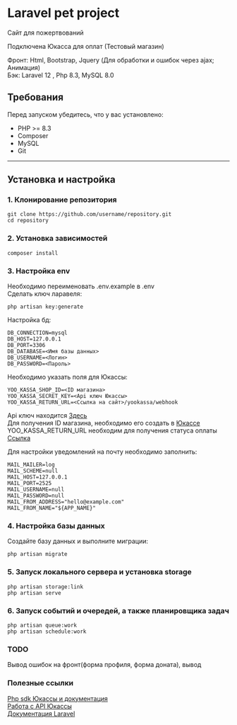 
# Laravel pet project

Сайт для пожертвований

Подключена Юкасса для оплат (Тестовый магазин)

Фронт: Html, Bootstrap, Jquery (Для обработки и ошибок через ajax; Анимация) \
Бэк: Laravel 12 , Php 8.3, MySQL 8.0

## Требования

Перед запуском убедитесь, что у вас установлено:

- PHP >= 8.3 
- Composer
- MySQL 
- Git


---
## Установка и настройка

### 1. Клонирование репозитория
```
git clone https://github.com/username/repository.git
cd repository
```
### 2. Установка зависимостей
```
composer install
```

### 3. Настройка env 
Необходимо переименовать .env.example в .env \
Сделать ключ ларавеля:

```
php artisan key:generate
```
Настройка бд:
```
DB_CONNECTION=mysql
DB_HOST=127.0.0.1
DB_PORT=3306
DB_DATABASE=<Имя базы данных>
DB_USERNAME=<Логин>
DB_PASSWORD=<Пароль>
```

Необходимо указать поля для Юкассы:
```
YOO_KASSA_SHOP_ID=<ID магазина>
YOO_KASSA_SECRET_KEY=<Api ключ Юкассы>
YOO_KASSA_RETURN_URL=<Ссылка на сайт>/yookassa/webhook
```
Api ключ находится [Здесь](https://yookassa.ru/my/merchant/integration/api-keys) \
Для получения ID магазина, необходимо его создать в [Юкассе](https://yookassa.ru/my/merchant/integration/api-keys?shopMenuAction=createShop) \
YOO_KASSA_RETURN_URL необходим для получения статуса оплаты [Ссылка](https://yookassa.ru/my/merchant/integration/http-notifications) 

Для настройки уведомлений на почту необходимо заполнить:
```
MAIL_MAILER=log
MAIL_SCHEME=null
MAIL_HOST=127.0.0.1
MAIL_PORT=2525
MAIL_USERNAME=null
MAIL_PASSWORD=null
MAIL_FROM_ADDRESS="hello@example.com"
MAIL_FROM_NAME="${APP_NAME}"
```
### 4. Настройка базы данных
Создайте базу данных и выполните миграции:
```
php artisan migrate
```
### 5. Запуск локального сервера и установка storage
```
php artisan storage:link
php artisan serve
```
### 6. Запуск событий и очередей, а также планировщика задач
```
php artisan queue:work
php artisan schedule:work
```
### TODO
Вывод ошибок на фронт(форма профиля, форма доната), вывод

### Полезные ссылки
[Php sdk Юкассы и документация](https://github.com/yoomoney/yookassa-sdk-php) \
[Работа с API Юкассы](https://yookassa.ru/developers) \
[Документация Laravel](https://laravel.com/docs/)

